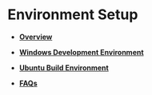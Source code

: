 # Environment Setup<a name="EN-US_TOPIC_0000001157501675"></a>

-   **[Overview](overview-8.md)**  

-   **[Windows Development Environment](windows-development-environment-9.md)**  

-   **[Ubuntu Build Environment](ubuntu-build-environment-10.md)**  

-   **[FAQs](faqs-11.md)**  



